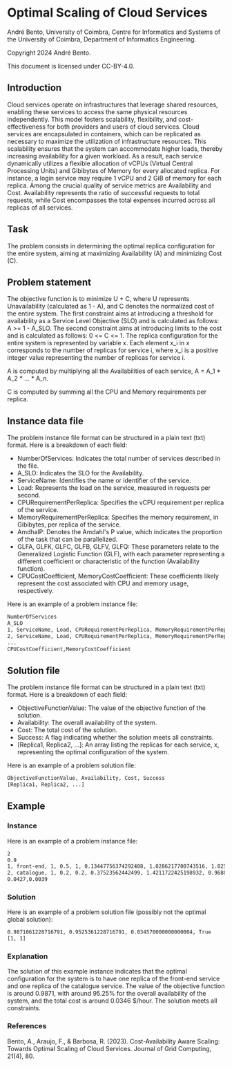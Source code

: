 # Optimal Scaling of Cloud Services

André Bento, University of Coimbra, Centre for Informatics and Systems of the University of Coimbra, Department of Informatics Engineering.

Copyright 2024 André Bento.

This document is licensed under CC-BY-4.0.

## Introduction

Cloud services operate on infrastructures that leverage shared resources, enabling these services to access the same physical resources independently. This model fosters scalability, flexibility, and cost-effectiveness for both providers and users of cloud services. Cloud services are encapsulated in containers, which can be replicated as necessary to maximize the utilization of infrastructure resources. This scalability ensures that the system can accommodate higher loads, thereby increasing availability for a given workload. As a result, each service dynamically utilizes a flexible allocation of vCPUs (Virtual Central Processing Units) and Gibibytes of Memory for every allocated replica. For instance, a login service may require 1 vCPU and 2 GiB of memory for each replica.
Among the crucial quality of service metrics are Availability and Cost. Availability represents the ratio of successful requests to total requests, while Cost encompasses the total expenses incurred across all replicas of all services.

## Task

The problem consists in determining the optimal replica configuration for the entire system, aiming at maximizing Availability (A) and minimizing Cost (C).

## Problem statement

The objective function is to minimize U + C, where U represents Unavailability (calculated as 1 - A), and C denotes the normalized cost of the entire system.
The first constraint aims at introducing a threshold for availability as a Service Level Objective (SLO) and is calculated as follows: A >= 1 - A_SLO.
The second constraint aims at introducing limits to the cost and is calculated as follows: 0 <= C <= 1.
The replica configuration for the entire system is represented by variable x. Each element x_i in x corresponds to the number of replicas for service i, where x_i is a positive integer value representing the number of replicas for service i.

A is computed by multiplying all the Availabilities of each service, A = A_1 * A_2 * ... * A_n.

C is computed by summing all the CPU and Memory requirements per replica.

## Instance data file

The problem instance file format can be structured in a plain text (txt) format.
Here is a breakdown of each field:

- NumberOfServices: Indicates the total number of services described in the file.
- A_SLO: Indicates the SLO for the Availability.
- ServiceName: Identifies the name or identifier of the service.
- Load: Represents the load on the service, measured in requests per second.
- CPURequirementPerReplica: Specifies the vCPU requirement per replica of the service.
- MemoryRequirementPerReplica: Specifies the memory requirement, in Gibibytes, per replica of the service.
- AmdhalP: Denotes the Amdahl's P value, which indicates the proportion of the task that can be parallelized.
- GLFA, GLFK, GLFC, GLFB, GLFV, GLFQ: These parameters relate to the Generalized Logistic Function (GLF), with each parameter representing a different coefficient or characteristic of the function (Availability function).
- CPUCostCoefficient, MemoryCostCoefficient: These coefficients likely represent the cost associated with CPU and memory usage, respectively.

Here is an example of a problem instance file:
```txt
NumberOfServices
A_SLO
1, ServiceName, Load, CPURequirementPerReplica, MemoryRequirementPerReplica, AmdhalP, GLFA, GLFK, GLFC, GLFB, GLFV, GLFQ
2, ServiceName, Load, CPURequirementPerReplica, MemoryRequirementPerReplica, AmdhalP, GLFA, GLFK, GLFC, GLFB, GLFV, GLFQ
...
CPUCostCoefficient,MemoryCostCoefficient
```

## Solution file

The problem instance file format can be structured in a plain text (txt) format.
Here is a breakdown of each field:

- ObjectiveFunctionValue: The value of the objective function of the solution.
- Availability: The overall availability of the system.
- Cost: The total cost of the solution.
- Success: A flag indicating whether the solution meets all constraints.
- [Replica1, Replica2, ...]: An array listing the replicas for each service, x, representing the optimal configuration of the system.

Here is an example of a problem solution file:
```txt
ObjectiveFunctionValue, Availability, Cost, Success
[Replica1, Replica2, ...]
```

## Example

### Instance

Here is an example of a problem instance file:
```txt
2
0.9
1, front-end, 1, 0.5, 1, 0.13447756374292408, 1.0286217700743516, 1.025725768730294, 0.9937672415588138, 0.00671433461475121, 0.0010703634023358406, 0.004259711742494379
2, catalogue, 1, 0.2, 0.2, 0.37523562442499, 1.4211722425198932, 0.9688699107930816, 1.501401141904585e-08, 0.02265990255071186, 16.092457989374267, 4.7297917338942606
0.0427,0.0039
```

### Solution

Here is an example of a problem solution file (possibly not the optimal global solution):
```txt
0.9871061228716791, 0.9525361228716791, 0.034570000000000004, True
[1, 1]
```

### Explanation

The solution of this example instance indicates that the optimal configuration for the system is to have one replica of the front-end service and one replica of the catalogue service. The value of the objective function is around 0.9871, with around 95.25% for the overall availability of the system, and the total cost is around 0.0346 $/hour. The solution meets all constraints.

### References

Bento, A., Araujo, F., & Barbosa, R. (2023). Cost-Availability Aware Scaling: Towards Optimal Scaling of Cloud Services. Journal of Grid Computing, 21(4), 80.
